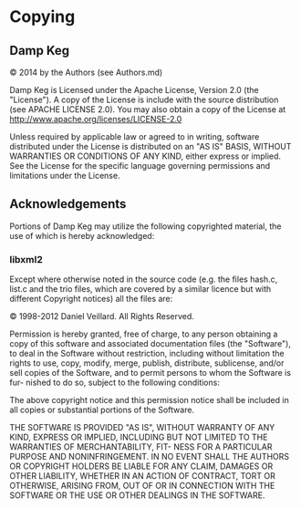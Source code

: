 # Copying #

## Damp Keg ##

© 2014 by the Authors (see Authors.md)

Damp Keg is Licensed under the Apache License, Version 2.0 (the "License").
A copy of the License is include with the source distribution (see APACHE LICENSE 2.0).
You may also obtain a copy of the License at http://www.apache.org/licenses/LICENSE-2.0

Unless required by applicable law or agreed to in writing, software
distributed under the License is distributed on an "AS IS" BASIS,
WITHOUT WARRANTIES OR CONDITIONS OF ANY KIND, either express or implied.
See the License for the specific language governing permissions and
limitations under the License.


## Acknowledgements ##

Portions of Damp Keg may utilize the following copyrighted material, the use of which is hereby acknowledged:


### libxml2 ###

Except where otherwise noted in the source code (e.g. the files hash.c,
list.c and the trio files, which are covered by a similar licence but
with different Copyright notices) all the files are:

© 1998-2012 Daniel Veillard.  All Rights Reserved.

Permission is hereby granted, free of charge, to any person obtaining a copy
of this software and associated documentation files (the "Software"), to deal
in the Software without restriction, including without limitation the rights
to use, copy, modify, merge, publish, distribute, sublicense, and/or sell
copies of the Software, and to permit persons to whom the Software is fur-
nished to do so, subject to the following conditions:

The above copyright notice and this permission notice shall be included in
all copies or substantial portions of the Software.

THE SOFTWARE IS PROVIDED "AS IS", WITHOUT WARRANTY OF ANY KIND, EXPRESS OR
IMPLIED, INCLUDING BUT NOT LIMITED TO THE WARRANTIES OF MERCHANTABILITY, FIT-
NESS FOR A PARTICULAR PURPOSE AND NONINFRINGEMENT.  IN NO EVENT SHALL THE
AUTHORS OR COPYRIGHT HOLDERS BE LIABLE FOR ANY CLAIM, DAMAGES OR OTHER
LIABILITY, WHETHER IN AN ACTION OF CONTRACT, TORT OR OTHERWISE, ARISING FROM,
OUT OF OR IN CONNECTION WITH THE SOFTWARE OR THE USE OR OTHER DEALINGS IN
THE SOFTWARE.
